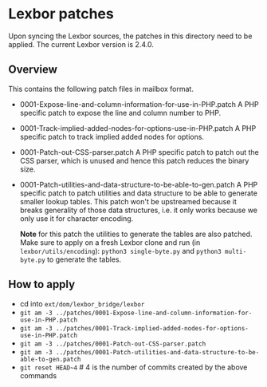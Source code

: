 # Lexbor patches

Upon syncing the Lexbor sources, the patches in this directory need to be applied.
The current Lexbor version is 2.4.0.

## Overview

This contains the following patch files in mailbox format.

* 0001-Expose-line-and-column-information-for-use-in-PHP.patch
  A PHP specific patch to expose the line and column number to PHP.
* 0001-Track-implied-added-nodes-for-options-use-in-PHP.patch
  A PHP specific patch to track implied added nodes for options.
* 0001-Patch-out-CSS-parser.patch
  A PHP specific patch to patch out the CSS parser, which is unused and hence this patch reduces the binary size.
* 0001-Patch-utilities-and-data-structure-to-be-able-to-gen.patch
  A PHP specific patch to patch utilities and data structure to be able to generate smaller lookup tables.
  This patch won't be upstreamed because it breaks generality of those data structures, i.e. it only works
  because we only use it for character encoding.

  **Note** for this patch the utilities to generate the tables are also patched.
  Make sure to apply on a fresh Lexbor clone and run (in `lexbor/utils/encoding`): `python3 single-byte.py` and `python3 multi-byte.py` to generate the tables.

## How to apply

* cd into `ext/dom/lexbor_bridge/lexbor`
* `git am -3 ../patches/0001-Expose-line-and-column-information-for-use-in-PHP.patch`
* `git am -3 ../patches/0001-Track-implied-added-nodes-for-options-use-in-PHP.patch`
* `git am -3 ../patches/0001-Patch-out-CSS-parser.patch`
* `git am -3 ../patches/0001-Patch-utilities-and-data-structure-to-be-able-to-gen.patch`
* `git reset HEAD~4` # 4 is the number of commits created by the above commands
